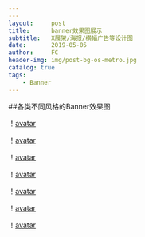 ```yaml
---
---
layout:     post
title:      banner效果图展示
subtitle:   X展架/海报/横幅广告等设计图
date:       2019-05-05
author:     FC
header-img: img/post-bg-os-metro.jpg
catalog: true
tags:
    - Banner
---
```


##各类不同风格的Banner效果图
    
！[avatar](/img/Roll-up-Banner.jpg)

！[avatar](/img/wed-prototype.jpg)

！[avatar](/img/holiday-banner.jpg)

！[avatar](/img/lock-banner.png)

！[avatar](/img/MES-banner.jpg)

！[avatar](/img/zeye1.jpg)

！[avatar](/img/yunzhongyi.jpg)
